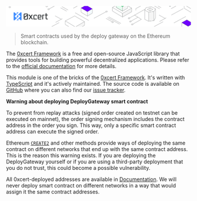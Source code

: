 <img src="https://github.com/0xcert/framework/raw/master/assets/cover-sub.png" />

> Smart contracts used by the deploy gateway on the Ethereum blockchain.

The [0xcert Framework](https://docs.0xcert.org) is a free and open-source JavaScript library that provides tools for building powerful decentralized applications. Please refer to the [official documentation](https://docs.0xcert.org) for more details.

This module is one of the bricks of the [0xcert Framework](https://docs.0xcert.org). It's written with [TypeScript](https://www.typescriptlang.org) and it's actively maintained. The source code is available on [GitHub](https://github.com/0xcert/framework) where you can also find our [issue tracker](https://github.com/0xcert/framework/issues).

**Warning about deploying DeployGateway smart contract**

To prevent from replay attacks (signed order created on testnet can be executed on mainnet), the order signing mechanism includes the contract address in the order you sign. This way, only a specific smart contract address can execute the signed order.

Ethereum [`CREATE2`](http://eips.ethereum.org/EIPS/eip-1014) and other methods provide ways of deploying the same contract on different networks that end up with the same contract address. This is the reason this warning exists. If you are deploying the DeployGateway yourself or if you are using a third-party deployment that you do not trust, this could become a possible vulnerability. 

All 0xcert-deployed addresses are available in [Documentation](https://docs.0xcert.org/api/ethereum.html#public-addresses). We will never deploy smart contract on different networks in a way that would assign it the same contract addresses.